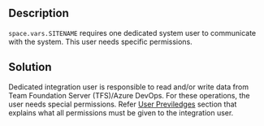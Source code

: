 ## Description

<code class="expression">space.vars.SITENAME</code> requires one dedicated system user to communicate with the system. This user needs specific permissions. 

## Solution

Dedicated integration user is responsible to read and/or write data from Team Foundation Server (TFS)/Azure DevOps. For these operations, the user needs special permissions. Refer [User Previledges](../../../connectors/azure-devops.md#privileges-for-user) section that explains what all permissions must be given to the integration user.  


